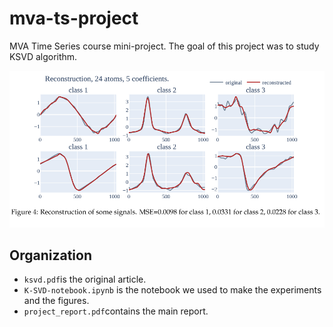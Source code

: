 # mva-ts-project
MVA Time Series course mini-project.
The goal of this project was to study KSVD algorithm.

![Reconstruction of signals](reconstruction.png "Reconstruction of signals")


## Organization

- `ksvd.pdf`is the original article.
- `K-SVD-notebook.ipynb` is the notebook we used to make the experiments and the figures.
- `project_report.pdf`contains the main report.
